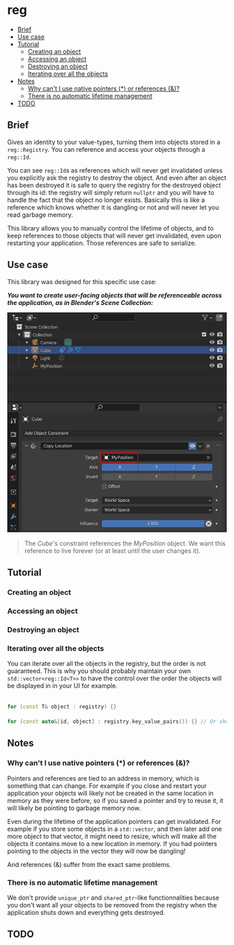 # reg

- [Brief](#brief)
- [Use case](#use-case)
- [Tutorial](#tutorial)
    * [Creating an object](#creating-an-object)
    * [Accessing an object](#accessing-an-object)
    * [Destroying an object](#destroying-an-object)
    * [Iterating over all the objects](#iterating-over-all-the-objects)
- [Notes](#notes)
    * [Why can't I use native pointers (*) or references (&)?](#why-can-t-i-use-native-pointers-----or-references-----)
    * [There is no automatic lifetime management](#there-is-no-automatic-lifetime-management)
- [TODO](#todo)

## Brief

Gives an identity to your value-types, turning them into objects stored in a `reg::Registry`. You can reference and access your objects through a `reg::Id`.

You can see `reg::Id`s as references which will never get invalidated unless you explicitly ask the registry to destroy the object. And even after an object has been destroyed it is safe to query the registry for the destroyed object through its id: the registry will simply return `nullptr` and you will have to handle the fact that the object no longer exists. Basically this is like a reference which knows whether it is dangling or not and will never let you read garbage memory.

This library allows you to manually control the lifetime of objects, and to keep references to those objects that will never get invalidated, even upon restarting your application. Those references are safe to serialize.

## Use case

This library was designed for this specific use case:

**_You want to create user-facing objects that will be referenceable across the application, as in Blender's Scene Collection:_**

![](./docs/img/blender-hierarchy.png)
> The *Cube*'s constraint references the *MyPosition* object. We want this reference to live forever (or at least until the user changes it).

## Tutorial

### Creating an object

### Accessing an object

### Destroying an object

### Iterating over all the objects

You can iterate over all the objects in the registry, but the order is not guaranteed. This is why you should probably maintain your own `std::vector<reg::Id<T>>` to have the control over the order the objects will be displayed in in your UI for example.

```cpp We want to have both ways to iterate: only the objects, or objects and ids

for (const T& object : registry) {}

for (const auto&[id, object] : registry.key_value_pairs()) {} // Or should it be named `id_object_pairs()`? And have also `.ids()` and `.objects()`? Do these through a proxy

```

## Notes

### Why can't I use native pointers (*) or references (&)?

Pointers and references are tied to an address in memory, which is something that can change. For example if you close and restart your application your objects will likely not be created in the same location in memory as they were before, so if you saved a pointer and try to reuse it, it will likely be pointing to garbage memory now.

Even during the lifetime of the application pointers can get invalidated. For example if you store some objects in a `std::vector`, and then later add one more object to that vector, it might need to resize, which will make all the objects it contains move to a new location in memory. If you had pointers pointing to the objects in the vector they will now be dangling!

And references (&) suffer from the exact same problems.

### There is no automatic lifetime management

We don't provide `unique_ptr` and `shared_ptr`-like functionnalities because you don't want all your objects to be removed from the registry when the application shuts down and everything gets destroyed.

## TODO

